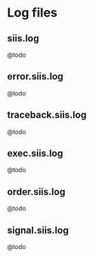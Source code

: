 Log files
=========

siis.log
--------

@todo

error.siis.log
--------------

@todo

traceback.siis.log
------------------

@todo

exec.siis.log
-------------

@todo

order.siis.log
--------------

@todo

signal.siis.log
---------------

@todo
